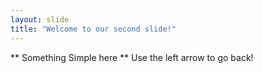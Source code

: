 ```yaml
---
layout: slide
title: "Welcome to our second slide!"
---
```

** Something Simple here **
Use the left arrow to go back!